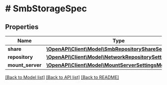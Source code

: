 # # SmbStorageSpec

## Properties

Name | Type | Description | Notes
------------ | ------------- | ------------- | -------------
**share** | [**\OpenAPI\Client\Model\SmbRepositoryShareSettingsModel**](SmbRepositoryShareSettingsModel.md) |  |
**repository** | [**\OpenAPI\Client\Model\NetworkRepositorySettingsModel**](NetworkRepositorySettingsModel.md) |  |
**mount_server** | [**\OpenAPI\Client\Model\MountServerSettingsModel**](MountServerSettingsModel.md) |  |

[[Back to Model list]](../../README.md#models) [[Back to API list]](../../README.md#endpoints) [[Back to README]](../../README.md)

